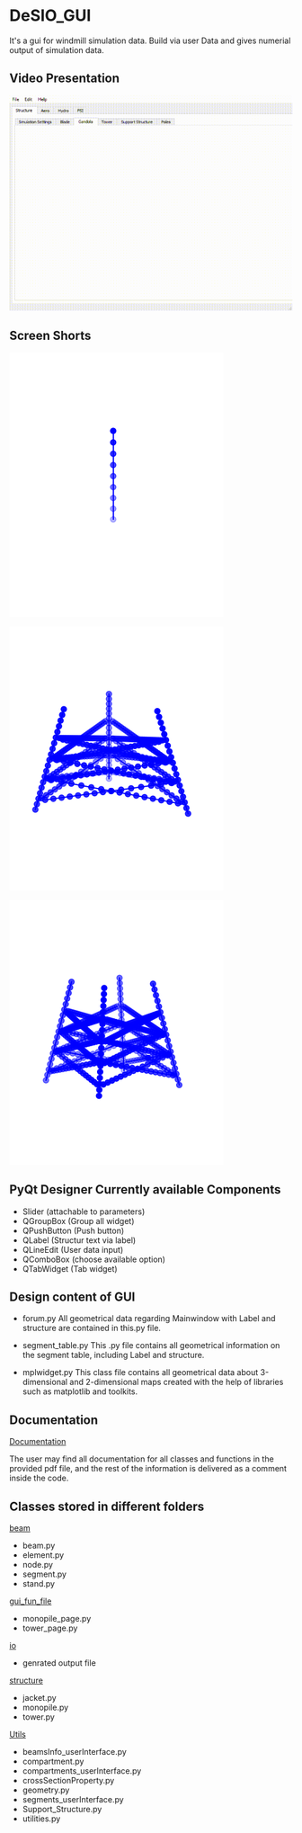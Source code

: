 
# DeSIO_GUI

It's a gui for windmill simulation data. Build via user Data and gives numerial output of simulation data.



## Video Presentation

![Demo GUI Representation](https://github.com/Jamal-dev/DeSIO_GUI/blob/main/desio/DeSIO-2022-04-18-21-20-07.gif)


## Screen Shorts

![Tower and monopile beam](https://github.com/Jamal-dev/DeSIO_GUI/blob/main/desio/tower_beam.png)

![Jackert 3](https://github.com/Jamal-dev/DeSIO_GUI/blob/main/desio/support_struct_type_2_jacket3stand.png)

![Jacket 4](https://github.com/Jamal-dev/DeSIO_GUI/blob/main/desio/support_struct_type_3_jacket4stand.png)


## PyQt Designer Currently available Components

- Slider (attachable to parameters)
- QGroupBox (Group all widget)
- QPushButton (Push button)
- QLabel (Structur text via label) 
- QLineEdit (User data input)
- QComboBox (choose available option)
- QTabWidget (Tab widget)


## Design content of GUI 
- forum.py
All geometrical data regarding Mainwindow with Label and structure are contained in this.py file.

- segment_table.py
This .py file contains all geometrical information on the segment table, including Label and structure.

- mplwidget.py
This class file contains all geometrical data about 3-dimensional and 2-dimensional maps created with the help of libraries such as matplotlib and toolkits.



## Documentation

[Documentation](https://github.com/Jamal-dev/DeSIO_GUI/blob/main/DeSIO.pdf)

The user may find all documentation for all classes and functions in the provided pdf file, and the rest of the information is delivered as a comment inside the code.


## Classes stored in different folders

[beam](https://github.com/Jamal-dev/DeSIO_GUI/tree/main/beam)
- beam.py
- element.py
- node.py
- segment.py
- stand.py

[gui_fun_file](https://github.com/Jamal-dev/DeSIO_GUI/tree/main/gui_fun_files)
- monopile_page.py
- tower_page.py

[io](https://github.com/Jamal-dev/DeSIO_GUI/tree/main/io)
- genrated output file

[structure](https://github.com/Jamal-dev/DeSIO_GUI/tree/main/structure)
- jacket.py
- monopile.py
- tower.py

[Utils](https://github.com/Jamal-dev/DeSIO_GUI/tree/main/Utils)
- beamsInfo_userInterface.py
- compartment.py
- compartments_userInterface.py
- crossSectionProperty.py
- geometry.py
- segments_userInterface.py
- Support_Structure.py
- utilities.py


